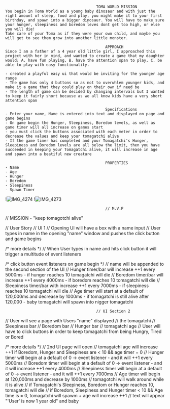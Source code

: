 
                                            TOMA WORLD MISSION
    You begin in Toma World as a young baby dinosaur and with just the right amount of sleep, food and play, you might make it to your first birthday, and spawn into a bigger dinosaur. You will have to make sure your hunger, sleepiness and boredom leves dont get too high, or else you will die!
    Take care of your Toma as if they were your own child, and maybe you will get to see them grow into another little monster.

                                                APPROACH
    Since I am a father of a 4 year old little girl, I approached this project with her in mind, and wanted to create a game that my daughter would; A. have fun playing, B. have the attention span to play, C. be able to play with easy functionality.

    - created a playful easy ui that would be inviting for the younger age range
    - The game has only 4 buttons so as not to overwhlem younger kids, and make it a game that they could play on their own if need be
    - The length of game can be decided by changing intervals but I wanted to keep it fairly short because as we all know kids have a very short attention span

                                                Specifications
    - Enter your name, Name is entered into text and displayed on page and game begins
    - On game begin the Hunger, Sleepiness, Boredom levels, as well as game timer will all increase on games start
    - you must click the buttons associated with each meter in order to decrease the values and keep your tomagatchi alive
    - If the game timer has completed and your Tomagatchi's Hunger, Sleepiness and Boredom levels are all below the limit, then you have succeeded in keeping your Tomagatchi alive, it will increase in age and spawn into a beatiful new creature

                                                PROPERTIES
    - Name 
    - Age
    - Hunger
    - Boredom
    - Sleepiness
    - Spawn Timer
    

!![IMG_4274](https://media.git.generalassemb.ly/user/35204/files/8b53c380-992e-11eb-9f6c-393308c7b22f)
!![IMG_4273](https://media.git.generalassemb.ly/user/35204/files/8c84f080-992e-11eb-9312-0b180cd22e94)











    
    
                                                // M.V.P

// MISSION - "keep tomagotchi alive"

// User Story
                    // UI 1
// Opening UI will have a box with a name input 
// User types in name in the opening "name" window and pushes the click button and game begins


/* more details */ 
// When User types in name and hits click button it will trigger a multitude of event listeners


/* click button event listeners on game begin */
// name will be appended to the second section of the UI
// Hunger timer/bar will increase ++1 every 5000ms - if hunger reaches 10 tomagatchi will die
// Boredom timer/bar will increase ++1 every 4000ms - if boredom reaches 10 tomagatchi will die
// Sleepiness timer/bar with increase ++1 every 7000ms - if sleepiness reaches 10 tomagatchi will die
// Age timer will start at a default of 120,000ms and decrease by 1000ms - if tomagatchi is still alive after 120,000 - baby tomagatchi will spawn into nigger tomagatchi

                                            
                                            // UI Section 2
// User will see a page with Users "name" displayed
// the tomagatchi
// Sleepiness bar 
// Boredom bar
// Hunger bar
// tomagatchi age
// User will have to click buttons in order to keep tomagatchi from being Hungry, Tired or Bored

/* more details */
// 2nd UI page will open 
// tomagatchi age will increase ++1 if Boredom, Hunger and Sleepiness are < 10 && age timer = 0
// Hunger timer will begin at a default of 0 -> event listener - and it will ++1 every 5000ms
// Boredom timer will begin at a default of 0 -> event listener - and it will increase ++1 every 4000ms
// Sleepiness timer will begin at a default of 0 -> event listener - and it will ++1 every 7000ms
// Age timer will begin at 120,000ms and decrease by 1000ms
// tomagotchi will walk around while it is alive
// if Tomagatchi's Sleepiness, Boredom or Hunger reaches 10, tomagatchi will die
// if Boredom, Sleepiness and Hunger timer < 10 && Age time is = 0, tomagatchi will spawm + age will increase ++1
// text will appear "'User' is now 1 year old" and baby 
